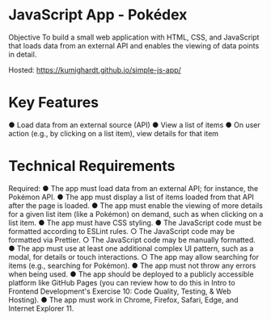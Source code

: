# JavaScript App - Pokédex
Objective
To build a small web application with HTML, CSS, and JavaScript that loads data from an
external API and enables the viewing of data points in detail.

Hosted: https://kumighardt.github.io/simple-js-app/

# Key Features
● Load data from an external source (API)
● View a list of items
● On user action (e.g., by clicking on a list item), view details for that item


# Technical Requirements
Required:
● The app must load data from an external API; for instance, the Pokémon API.
● The app must display a list of items loaded from that API after the page is loaded.
● The app must enable the viewing of more details for a given list item (like a Pokémon) on
demand, such as when clicking on a list item.
● The app must have CSS styling.
● The JavaScript code must be formatted according to ESLint rules.
○ The JavaScript code may be formatted via Prettier.
○ The JavaScript code may be manually formatted.
● The app must use at least one additional complex UI pattern, such as a modal, for
details or touch interactions.
○ The app may allow searching for items (e.g., searching for Pokémon).
● The app must not throw any errors when being used.
● The app should be deployed to a publicly accessible platform like GitHub Pages (you
can review how to do this in Intro to Frontend Development's Exercise 10: Code Quality,
Testing, & Web Hosting).
● The app must work in Chrome, Firefox, Safari, Edge, and Internet Explorer 11.

